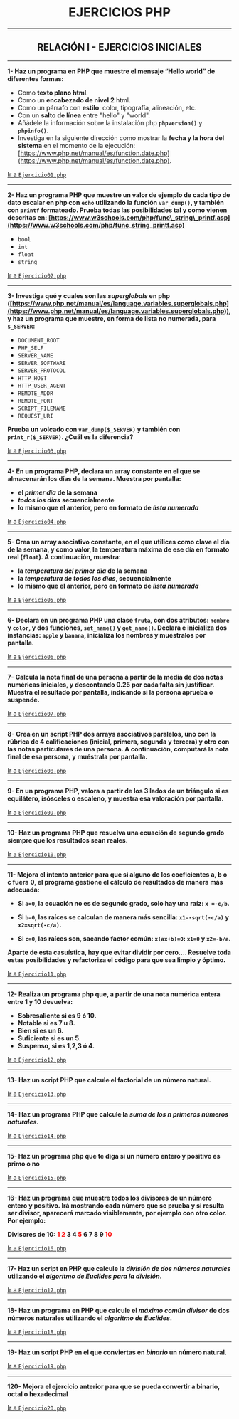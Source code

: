 <center>

# EJERCICIOS PHP
</center>

-----

<center> 

## RELACIÓN I - EJERCICIOS INICIALES
</center>

-----

**1- Haz un programa en PHP que muestre el mensaje “Hello world” de diferentes formas:**

  - Como **texto plano html**.
  - Como un **encabezado de nivel 2** html.
  - Como un párrafo con **estilo**: color, tipografía, alineación, etc.
  - Con un **salto de línea** entre "hello" y "world".
  - Añádele la información sobre la instalación php **`phpversion()`** y **`phpinfo()`**.
  - Investiga en la siguiente dirección como mostrar la **fecha y la hora del sistema** en el momento de la ejecución:
    [https://www.php.net/manual/es/function.date.php](https://www.php.net/manual/es/function.date.php).

[Ir a `Ejercicio01.php`](https://github.com/jpossua/DWES/blob/main/relacion1/Ejercicio01.php)

-----

**2- Haz un programa PHP que muestre un valor de ejemplo de cada tipo de dato escalar en php con `echo` utilizando la función **`var_dump()`**, y también con **`printf`** formateado. Prueba todas las posibilidades tal y como vienen descritas en: [https://www.w3schools.com/php/func\_string\_printf.asp](https://www.w3schools.com/php/func_string_printf.asp)**

  - `bool`
  - `int`
  - `float`
  - `string`

[Ir a `Ejercicio02.php`](https://github.com/jpossua/DWES/blob/main/relacion1/Ejercicio02.php)

-----

**3- Investiga qué y cuales son las ***superglobals*** en php ([https://www.php.net/manual/es/language.variables.superglobals.php](https://www.php.net/manual/es/language.variables.superglobals.php)), y haz un programa que muestre, en forma de **lista no numerada**, para `$_SERVER`:**

  - `DOCUMENT_ROOT`
  - `PHP_SELF`
  - `SERVER_NAME`
  - `SERVER_SOFTWARE`
  - `SERVER_PROTOCOL`
  - `HTTP_HOST`
  - `HTTP_USER_AGENT`
  - `REMOTE_ADDR`
  - `REMOTE_PORT`
  - `SCRIPT_FILENAME`
  - `REQUEST_URI`

**Prueba un volcado con **`var_dump($_SERVER)`** y también con **`print_r($_SERVER)`**. ¿Cuál es la diferencia?**

[Ir a `Ejercicio03.php`](https://github.com/jpossua/DWES/blob/main/relacion1/Ejercicio03.php)

-----

**4- En un programa PHP, declara un **array constante** en el que se almacenarán los días de la semana. Muestra por pantalla:**

  - **el ***primer dia*** de la semana**
  - ***todos los días*** **secuencialmente**
  - **lo mismo que el anterior, pero en formato de** ***lista numerada***

[Ir a `Ejercicio04.php`](https://github.com/jpossua/DWES/blob/main/relacion1/Ejercicio04.php)

-----

 **5- Crea un **array asociativo constante**, en el que utilices como clave el día de la semana, y como valor, la temperatura máxima de ese día en formato **real** (`float`). A continuación, muestra:**

  - **la ***temperatura del primer dia*** de la semana**
  - **la ***temperatura de todos los días***, secuencialmente**
  - **lo mismo que el anterior, pero en formato de** ***lista numerada***

[Ir a `Ejercicio05.php`](https://github.com/jpossua/DWES/blob/main/relacion1/Ejercicio05.php)

-----

 **6- Declara en un programa PHP una **clase `fruta`**, con dos atributos: `nombre` y `color`, y dos funciones, `set_name()` y `get_name()`. Declara e inicializa dos instancias: `apple` y `banana`, inicializa los nombres y muéstralos por pantalla.**

[Ir a `Ejercicio06.php`](https://github.com/jpossua/DWES/blob/main/relacion1/Ejercicio06.php)

-----

**7- Calcula la **nota final** de una persona a partir de la **media de dos notas** numéricas iniciales, y **descontando 0.25 por cada falta sin justificar**. Muestra el resultado por pantalla, indicando si la persona **aprueba o suspende**.**


[Ir a `Ejercicio07.php`](https://github.com/jpossua/DWES/blob/main/relacion1/Ejercicio07.php)

-----

**8- Crea en un script PHP dos **arrays asociativos paralelos**, uno con la **rúbrica de 4 calificaciones** (inicial, primera, segunda y tercera) y otro con las **notas particulares de una persona**. A continuación, computará la **nota final** de esa persona, y muéstrala por pantalla.**


[Ir a `Ejercicio08.php`](https://github.com/jpossua/DWES/blob/main/relacion1/Ejercicio08.php)

-----

 **9- En un programa PHP, valora a partir de los **3 lados de un triángulo** si es **equilátero, isósceles o escaleno**, y muestra esa valoración por pantalla.**

[Ir a `Ejercicio09.php`](https://github.com/jpossua/DWES/blob/main/relacion1/Ejercicio09.php)

-----


**10- Haz un programa PHP que resuelva una **ecuación de segundo grado** siempre que los resultados sean **reales**.**

[Ir a `Ejercicio10.php`](https://github.com/jpossua/DWES/blob/main/relacion1/Ejercicio10.php)

-----

**11- Mejora el intento anterior para que si alguno de los coeficientes a, b o c fuera 0, el programa gestione el cálculo de resultados de manera más adecuada:**

- **Si `a=0`, la ecuación no es de segundo grado, solo hay una raíz: `x =-c/b`.**

- **Si `b=0`, las raíces se calculan de manera más sencilla: `x1=-sqrt(-c/a)` y `x2=sqrt(-c/a)`.**

- **Si `c=0`, las raíces son, sacando factor común: `x(ax+b)=0`: `x1=0` y `x2=-b/a`.**

**Aparte de esta casuística, hay que evitar dividir por cero…. Resuelve toda estas posibilidades y refactoriza el código para que sea limpio y óptimo.**

[Ir a `Ejercicio11.php`](https://github.com/jpossua/DWES/blob/main/relacion1/Ejercicio11.php)

-----

**12- Realiza un programa php que, a partir de una nota numérica entera entre 1 y 10 devuelva:**

- **Sobresaliente si es 9 ó 10.**
- **Notable si es 7 u 8.**
- **Bien si es un 6.**
- **Suficiente si es un 5.**
- **Suspenso, si es 1,2,3 ó 4.**

[Ir a `Ejercicio12.php`](https://github.com/jpossua/DWES/blob/main/relacion1/Ejercicio12.php)

-----

**13- Haz un script PHP que calcule el **factorial** de un número natural.**

[Ir a `Ejercicio13.php`](https://github.com/jpossua/DWES/blob/main/relacion1/Ejercicio13.php)

-----

**14- Haz un programa PHP que calcule la ***suma de los n primeros números naturales***.**

[Ir a `Ejercicio14.php`](https://github.com/jpossua/DWES/blob/main/relacion1/Ejercicio15.php)

-----

**15- Haz un programa php que te diga si un número entero y positivo es primo o no**

[Ir a `Ejercicio15.php`](https://github.com/jpossua/relacion1/blob/main/Ejercicio15.php)

-----

**16- Haz un programa que muestre todos los divisores de un número entero y positivo. Irá mostrando cada número que se prueba y si resulta ser divisor, aparecerá marcado visiblemente, por ejemplo con otro color. Por ejemplo:**

**Divisores de 10:**
**<span style="color: red;">1</span> <span style="color: red;">2</span> 3 4 <span style="color: red;">5</span> 6 7 8 9 <span style="color: red;">10</span>**


[Ir a `Ejercicio16.php`](https://github.com/jpossua/DWES/blob/main/relacion1/Ejercicio16.php)

-----

**17- Haz un script en PHP que calcule la ***división de dos números naturales*** utilizando el ***algoritmo de Euclides para la división***.**

[Ir a `Ejercicio17.php`](https://github.com/jpossua/DWES/blob/main/relacion1/Ejercicio17.php)

-----

 **18- Haz un programa en PHP que calcule el ***máximo común divisor*** de dos números naturales utilizando el ***algoritmo de Euclides***.**


[Ir a `Ejercicio18.php`](https://github.com/jpossua/DWES/blob/main/relacion1/Ejercicio18.php)

-----

**19- Haz un script PHP en el que conviertas en ***binario*** un número natural.**

[Ir a `Ejercicio19.php`](https://github.com/jpossua/DWES/blob/main/relacion1/Ejercicio19.php)

-----

**120- Mejora el ejercicio anterior para que se pueda convertir a binario, octal o hexadecimal**

[Ir a `Ejercicio20.php`](https://github.com/jpossua/DWES/blob/main/relacion1/Ejercicio20.php)
